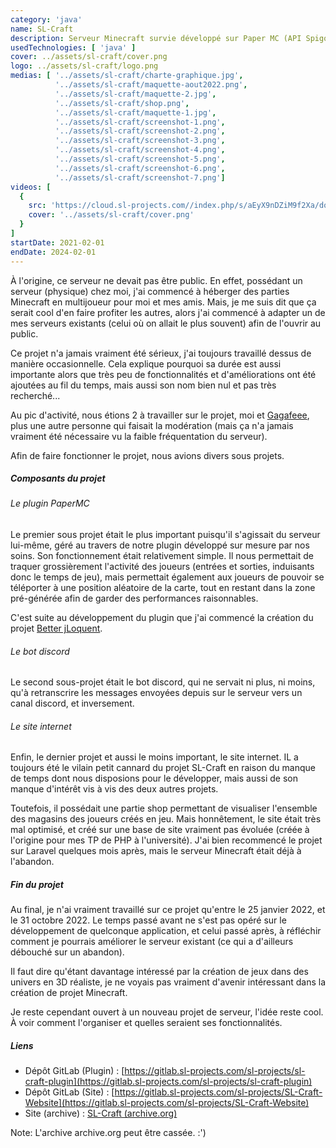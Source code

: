 ```yaml
---
category: 'java'
name: SL-Craft
description: Serveur Minecraft survie développé sur Paper MC (API Spigot).
usedTechnologies: [ 'java' ]
cover: ../assets/sl-craft/cover.png
logo: ../assets/sl-craft/logo.png
medias: [ '../assets/sl-craft/charte-graphique.jpg',
          '../assets/sl-craft/maquette-aout2022.png',
          '../assets/sl-craft/maquette-2.jpg',
          '../assets/sl-craft/shop.png',
          '../assets/sl-craft/maquette-1.jpg',
          '../assets/sl-craft/screenshot-1.png',
          '../assets/sl-craft/screenshot-2.png',
          '../assets/sl-craft/screenshot-3.png',
          '../assets/sl-craft/screenshot-4.png',
          '../assets/sl-craft/screenshot-5.png',
          '../assets/sl-craft/screenshot-6.png',
          '../assets/sl-craft/screenshot-7.png']
videos: [
  {
    src: 'https://cloud.sl-projects.com//index.php/s/aEyX9nDZiM9f2Xa/download',
    cover: '../assets/sl-craft/cover.png'
  }
]
startDate: 2021-02-01
endDate: 2024-02-01
---
```


À l'origine, ce serveur ne devait pas être public. En effet, possédant un serveur (physique) chez moi, j'ai commencé à
héberger des parties Minecraft en multijoueur pour moi et mes amis. Mais, je me suis dit que ça serait cool d'en faire 
profiter les autres, alors j'ai commencé à adapter un de mes serveurs existants (celui où on allait le plus souvent) 
afin de l'ouvrir au public.

Ce projet n'a jamais vraiment été sérieux, j'ai toujours travaillé dessus de manière occasionnelle. Cela explique
pourquoi sa durée est aussi importante alors que très peu de fonctionnalités et d'améliorations ont été ajoutées au fil
du temps, mais aussi son nom bien nul et pas très recherché...

Au pic d'activité, nous étions 2 à travailler sur le projet, moi et [Gagafeee](https://gagafeee.dev/), plus une autre 
personne qui faisait la modération (mais ça n'a jamais vraiment été nécessaire vu la faible fréquentation du serveur).

Afin de faire fonctionner le projet, nous avions divers sous projets.

##### Composants du projet

###### Le plugin PaperMC

Le premier sous projet était le plus important puisqu'il s'agissait du serveur lui-même, géré au travers de notre plugin
développé sur mesure par nos soins. Son fonctionnement était relativement simple. Il nous permettait de traquer 
grossièrement l'activité des joueurs (entrées et sorties, induisants donc le temps de jeu), mais permettait également 
aux joueurs de pouvoir se téléporter à une position aléatoire de la carte, tout en restant dans la zone pré-générée 
afin de garder des performances raisonnables.

C'est suite au développement du plugin que j'ai commencé la création du projet [Better jLoquent](?project=bjloquent).

###### Le bot discord

Le second sous-projet était le bot discord, qui ne servait ni plus, ni moins, qu'à retranscrire les messages envoyées
depuis sur le serveur vers un canal discord, et inversement.

###### Le site internet

Enfin, le dernier projet et aussi le moins important, le site internet. IL a toujours été le vilain petit cannard du 
projet SL-Craft en raison du manque de temps dont nous disposions pour le développer, mais aussi de son manque d'intérêt
vis à vis des deux autres projets.

Toutefois, il possédait une partie shop permettant de visualiser l'ensemble des magasins des joueurs créés en jeu. Mais 
honnêtement, le site était très mal optimisé, et créé sur une base de site vraiment pas évoluée (créée à l'origine pour 
mes TP de PHP à l'université). J'ai bien recommencé le projet sur Laravel quelques mois après, mais le serveur Minecraft
était déjà à l'abandon.

##### Fin du projet

Au final, je n'ai vraiment travaillé sur ce projet qu'entre le 25 janvier 2022, et le 31 octobre 2022. Le temps passé 
avant ne s'est pas opéré sur le développement de quelconque application, et celui passé après, à réfléchir comment je
pourrais améliorer le serveur existant (ce qui a d'ailleurs débouché sur un abandon).

Il faut dire qu'étant davantage intéressé par la création de jeux dans des univers en 3D réaliste, je ne voyais pas 
vraiment d'avenir intéressant dans la création de projet Minecraft.

Je reste cependant ouvert à un nouveau projet de serveur, l'idée reste cool. À voir comment l'organiser et quelles 
seraient ses fonctionnalités.

##### Liens

- Dépôt GitLab (Plugin) : [https://gitlab.sl-projects.com/sl-projects/sl-craft-plugin](https://gitlab.sl-projects.com/sl-projects/sl-craft-plugin)
- Dépôt GitLab (Site) : [https://gitlab.sl-projects.com/sl-projects/SL-Craft-Website](https://gitlab.sl-projects.com/sl-projects/SL-Craft-Website)
- Site (archive) : [SL-Craft (archive.org)](http://web.archive.org/web/20230203193314/https://sl-craft.fr/)

Note: L'archive archive.org peut être cassée. :')